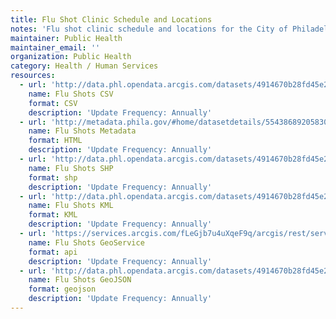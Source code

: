 ```yaml
---
title: Flu Shot Clinic Schedule and Locations
notes: 'Flu shot clinic schedule and locations for the City of Philadelphia. Locations include Philadelphia Department of Public Health District Health Centers, federally qualified health centers and community flu clinics.'
maintainer: Public Health
maintainer_email: ''
organization: Public Health
category: Health / Human Services
resources:
  - url: 'http://data.phl.opendata.arcgis.com/datasets/4914670b28fd45e28aaead7aef1ff0cd_0.csv'
    name: Flu Shots CSV
    format: CSV
    description: 'Update Frequency: Annually'
  - url: 'http://metadata.phila.gov/#home/datasetdetails/5543868920583086178c4f8d/representationdetails/55438adc9b989a05172d0d94/'
    name: Flu Shots Metadata
    format: HTML
    description: 'Update Frequency: Annually'
  - url: 'http://data.phl.opendata.arcgis.com/datasets/4914670b28fd45e28aaead7aef1ff0cd_0.zip'
    name: Flu Shots SHP
    format: shp
    description: 'Update Frequency: Annually'
  - url: 'http://data.phl.opendata.arcgis.com/datasets/4914670b28fd45e28aaead7aef1ff0cd_0.kml'
    name: Flu Shots KML
    format: KML
    description: 'Update Frequency: Annually'
  - url: 'https://services.arcgis.com/fLeGjb7u4uXqeF9q/arcgis/rest/services/Flu_shot/FeatureServer/0/query?outFields=*&where=1%3D1'
    name: Flu Shots GeoService
    format: api
    description: 'Update Frequency: Annually'
  - url: 'http://data.phl.opendata.arcgis.com/datasets/4914670b28fd45e28aaead7aef1ff0cd_0.geojson'
    name: Flu Shots GeoJSON
    format: geojson
    description: 'Update Frequency: Annually'
---
```

